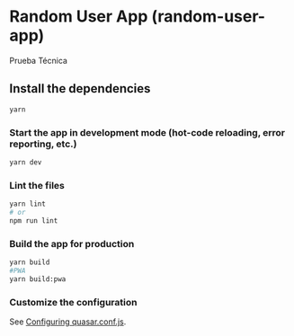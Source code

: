 # Random User App (random-user-app)

Prueba Técnica

## Install the dependencies
```bash
yarn


```

### Start the app in development mode (hot-code reloading, error reporting, etc.)
```bash
yarn dev
```


### Lint the files
```bash
yarn lint
# or
npm run lint
```

### Build the app for production
```bash
yarn build
#PWA
yarn build:pwa

```

### Customize the configuration
See [Configuring quasar.conf.js](https://v1.quasar.dev/quasar-cli/quasar-conf-js).
